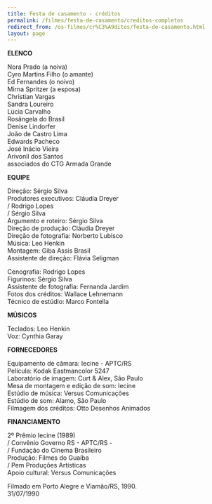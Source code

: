 ```yaml
---
title: Festa de casamento - créditos
permalink: /filmes/festa-de-casamento/creditos-completos
redirect_from: /os-filmes/cr%C3%A9ditos/festa-de-casamento.html
layout: page
---
```

**ELENCO**

Nora Prado (a noiva)\
Cyro Martins Filho (o amante)\
Ed Fernandes (o noivo)\
Mirna Spritzer (a esposa)\
Christian Vargas\
Sandra Loureiro\
Lúcia Carvalho\
Rosângela do Brasil\
Denise Lindorfer\
João de Castro Lima\
Edwards Pacheco\
José Inácio Vieira\
Arivonil dos Santos\
associados do CTG Armada Grande

**EQUIPE**

Direção: Sérgio Silva\
Produtores executivos: Cláudia Dreyer\
/ Rodrigo Lopes\
/ Sérgio Silva\
Argumento e roteiro: Sérgio Silva\
Direção de produção: Cláudia Dreyer\
Direção de fotografia: Norberto Lubisco\
Música: Leo Henkin\
Montagem: Giba Assis Brasil\
Assistente de direção: Flávia Seligman

Cenografia: Rodrigo Lopes\
Figurinos: Sérgio Silva\
Assistente de fotografia: Fernanda Jardim\
Fotos dos créditos: Wallace Lehnemann\
Técnico de estúdio: Marco Fontella

**MÚSICOS**

Teclados: Leo Henkin\
Voz: Cynthia Garay

**FORNECEDORES**

Equipamento de câmara: Iecine - APTC/RS\
Película: Kodak Eastmancolor 5247\
Laboratório de imagem: Curt & Alex, São Paulo\
Mesa de montagem e edição de som: Iecine\
Estúdio de música: Versus Comunicações\
Estúdio de som: Alamo, São Paulo\
Filmagem dos créditos: Otto Desenhos Animados

**FINANCIAMENTO**

2º Prêmio Iecine (1989)\
/ Convênio Governo RS - APTC/RS -\
/ Fundação do Cinema Brasileiro\
Produção: Filmes do Guaíba\
/ Pem Produções Artísticas\
Apoio cultural: Versus Comunicações

Filmado em Porto Alegre e Viamão/RS, 1990.\
31/07/1990